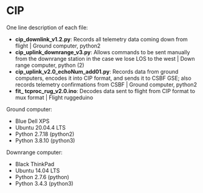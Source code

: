 # CIP
One line description of each file:
- **cip_downlink_v1.2.py**: Records all telemetry data coming down from flight | Ground computer, python2
- **cip_uplink_downrange_v3.py**: Allows commands to be sent manually from the downrange station in the case we lose LOS to the west | Down range computer, python (2)
- **cip_uplink_v2.0_echoNum_add01.py**: Records data from ground computers, encodes it into CIP format, and sends it to CSBF GSE; also records telemetry confirmations from CSBF | Ground computer, python2
- **fit_ tcproc_rug_v2.0.ino**: Decodes data sent to flight from CIP format to mux format | Flight ruggeduino 

Ground computer: 
- Blue Dell XPS
- Ubuntu 20.04.4 LTS
- Python 2.7.18 (python2)
- Python 3.8.10 (python3)

Downrange computer:  
- Black ThinkPad
- Ubuntu 14.04 LTS
- Python 2.7.6 (python)
- Python 3.4.3 (python3)
